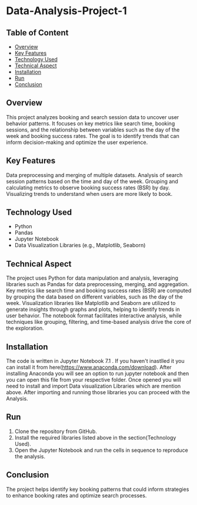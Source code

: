 # Data-Analysis-Project-1

## Table of Content
  * [Overview](#overview)
  * [Key Features](#key-features)
  * [Technology Used](#technology-used)
  * [Technical Aspect](#technical-aspect)
  * [Installation](#installation)
  * [Run](#run)
  * [Conclusion](#conclusion)

## Overview
This project analyzes booking and search session data to uncover user behavior patterns. It focuses on key metrics like search time, booking sessions, and the relationship between variables such as the day of the week and booking success rates. The goal is to identify trends that can inform decision-making and optimize the user experience.

## Key Features
Data preprocessing and merging of multiple datasets.
Analysis of search session patterns based on the time and day of the week.
Grouping and calculating metrics to observe booking success rates (BSR) by day.
Visualizing trends to understand when users are more likely to book.

## Technology Used
* Python
* Pandas
* Jupyter Notebook
* Data Visualization Libraries (e.g., Matplotlib, Seaborn)

## Technical Aspect
The project uses Python for data manipulation and analysis, leveraging libraries such as Pandas for data preprocessing, merging, and aggregation. Key metrics like search time and booking success rates (BSR) are computed by grouping the data based on different variables, such as the day of the week. Visualization libraries like Matplotlib and Seaborn are utilized to generate insights through graphs and plots, helping to identify trends in user behavior. The notebook format facilitates interactive analysis, while techniques like grouping, filtering, and time-based analysis drive the core of the exploration.

## Installation
The code is written in Jupyter Notebook 7.1 . If you haven't inastlled it you can install it from here(https://www.anaconda.com/download). After installing Anaconda you will see an option to run jupyter notebook and then you can open this file from your respective folder. Once opened you will need to install and import Data visualization Libraries which are mention above. After importing and running those libraries you can proceed with the Analysis.

## Run
1. Clone the repository from GitHub.
2. Install the required libraries listed above in the section(Technology Used).
3. Open the Jupyter Notebook and run the cells in sequence to reproduce the analysis.

## Conclusion
The project helps identify key booking patterns that could inform strategies to enhance booking rates and optimize search processes.






